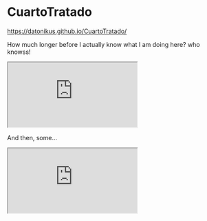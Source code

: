 # CuartoTratado

https://datonikus.github.io/CuartoTratado/

How much longer before I actually know
what I am doing here? who knowss!

<iframe src="https://docs.google.com/spreadsheets/d/e/2PACX-1vSfoCFyUbF9gLyDd3nSB4hWR3Xo_YbwdXUa4t_MU9ShwVisDeENl58Xo--L7TodhY9HG4R4EynG6b34/pubhtml?widget=true&amp;headers=false"></iframe>


And then, some...     

<iframe src="https://docs.google.com/spreadsheets/d/e/2PACX-1vT-fKiGCq7In13bCX9eEpOwO8Dyvf9obxZD2BgyMcb84n0nUzEzr7tVISrvfjEdXT4kYBVRwkg-aocQ/pubhtml?gid=946330930&amp;single=true&amp;widget=true&amp;headers=false"></iframe>



